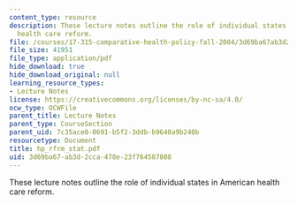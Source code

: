 ```yaml
---
content_type: resource
description: These lecture notes outline the role of individual states in American
  health care reform.
file: /courses/17-315-comparative-health-policy-fall-2004/3d69ba67ab3d2cca478e23f764587808_hp_rfrm_stat.pdf
file_size: 41951
file_type: application/pdf
hide_download: true
hide_download_original: null
learning_resource_types:
- Lecture Notes
license: https://creativecommons.org/licenses/by-nc-sa/4.0/
ocw_type: OCWFile
parent_title: Lecture Notes
parent_type: CourseSection
parent_uid: 7c35ace0-0691-b5f2-3ddb-b9640a9b240b
resourcetype: Document
title: hp_rfrm_stat.pdf
uid: 3d69ba67-ab3d-2cca-478e-23f764587808
---
```

These lecture notes outline the role of individual states in American health care reform.